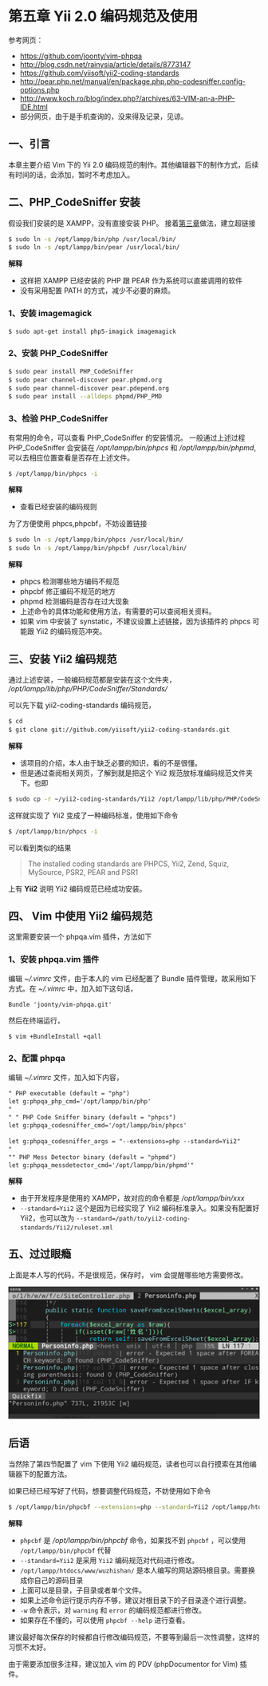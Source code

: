 # 第五章 Yii 2.0 编码规范及使用

参考网页：
+ https://github.com/joonty/vim-phpqa
+ http://blog.csdn.net/rainysia/article/details/8773147
+ https://github.com/yiisoft/yii2-coding-standards
+ http://pear.php.net/manual/en/package.php.php-codesniffer.config-options.php
+ http://www.koch.ro/blog/index.php?/archives/63-VIM-an-a-PHP-IDE.html
+ 部分网页，由于是手机查询的，没来得及记录，见谅。

## 一、引言

本章主要介绍 Vim 下的 Yii 2.0 编码规范的制作。其他编辑器下的制作方式，后续有时间的话，会添加，暂时不考虑加入。

## 二、PHP_CodeSniffer 安装

假设我们安装的是 XAMPP，没有直接安装 PHP。
接着[第三章](./ch-1-03.md)做法，建立超链接

```bash
$ sudo ln -s /opt/lampp/bin/php /usr/local/bin/
$ sudo ln -s /opt/lampp/bin/pear /usr/local/bin/
```

**解释**
+ 这样把 XAMPP 已经安装的 PHP 跟 PEAR 作为系统可以直接调用的软件
+ 没有采用配置 PATH 的方式，减少不必要的麻烦。

### 1、安装 imagemagick

```bash
$ sudo apt-get install php5-imagick imagemagick
```

### 2、安装 PHP_CodeSniffer

```bash
$ sudo pear install PHP_CodeSniffer
$ sudo pear channel-discover pear.phpmd.org
$ sudo pear channel-discover pear.pdepend.org
$ sudo pear install --alldeps phpmd/PHP_PMD 
```
### 3、检验 PHP_CodeSniffer

有常用的命令，可以查看 PHP_CodeSniffer 的安装情况。
一般通过上述过程 PHP_CodeSniffer 会安装在 */opt/lampp/bin/phpcs* 和 */opt/lampp/bin/phpmd*, 可以去相应位置查看是否存在上述文件。

```bash
$ /opt/lampp/bin/phpcs -i
```

**解释**
+ 查看已经安装的编码规则

为了方便使用 phpcs,phpcbf，不妨设置链接

```bash
$ sudo ln -s /opt/lampp/bin/phpcs /usr/local/bin/
$ sudo ln -s /opt/lampp/bin/phpcbf /usr/local/bin/
```

**解释**
+ phpcs 检测哪些地方编码不规范
+ phpcbf 修正编码不规范的地方
+ phpmd 检测编码是否存在过大现象
+ 上述命令的具体功能和使用方法，有需要的可以查阅相关资料。
+ 如果 vim 中安装了 synstatic，不建议设置上述链接，因为该插件的 phpcs 可能跟 Yii2 的编码规范冲突。

## 三、安装 Yii2 编码规范

通过上述安装，一般编码规范都是安装在这个文件夹， */opt/lampp/lib/php/PHP/CodeSniffer/Standards/*

可以先下载 yii2-coding-standards 编码规范，

```bash
$ cd
$ git clone git://github.com/yiisoft/yii2-coding-standards.git
```

**解释**
+ 该项目的介绍，本人由于缺乏必要的知识，看的不是很懂。
+ 但是通过查阅相关网页，了解到就是把这个 Yii2 规范放标准编码规范文件夹下。也即

```bash
$ sudo cp -r ~/yii2-coding-standards/Yii2 /opt/lampp/lib/php/PHP/CodeSniffer/Standards/
```

这样就实现了 Yii2 变成了一种编码标准，使用如下命令

```bash
$ /opt/lampp/bin/phpcs -i
```

可以看到类似的结果

> The installed coding standards are PHPCS, Yii2, Zend, Squiz, MySource, PSR2, PEAR and PSR1

上有 **Yii2** 说明 Yii2 编码规范已经成功安装。

## 四、 Vim 中使用 Yii2 编码规范

这里需要安装一个 phpqa.vim 插件，方法如下

### 1、安装 phpqa.vim 插件

编辑 *~/.vimrc* 文件，由于本人的 vim 已经配置了 Bundle 插件管理，故采用如下方式。在 *~/.vimrc* 中，加入如下这句话，

```vim
Bundle 'joonty/vim-phpqa.git'
```

然后在终端运行，

```bash
$ vim +BundleInstall +qall
```

### 2、配置 phpqa

编辑 *~/.vimrc* 文件，加入如下内容，

```vim
" PHP executable (default = "php")
let g:phpqa_php_cmd='/opt/lampp/bin/php'
"
" " PHP Code Sniffer binary (default = "phpcs")
let g:phpqa_codesniffer_cmd='/opt/lampp/bin/phpcs'

let g:phpqa_codesniffer_args = "--extensions=php --standard=Yii2"
"
"" PHP Mess Detector binary (default = "phpmd")
let g:phpqa_messdetector_cmd='/opt/lampp/bin/phpmd'"
```

**解释**
+ 由于开发程序是使用的 XAMPP，故对应的命令都是 */opt/lampp/bin/xxx*
+ `--standard=Yii2` 这个是因为已经实现了 Yii2 编码标准录入。如果没有配置好 Yii2，也可以改为 `--standard=/path/to/yii2-coding-standards/Yii2/ruleset.xml`

## 五、过过眼瘾

上面是本人写的代码，不是很规范，保存时， vim 会提醒哪些地方需要修改。

![](../images/ch-1-04-vim_phpcs.png)

## 后语

当然除了第四节配置了 vim 下使用 Yii2 编码规范，读者也可以自行摸索在其他编辑器下的配置方法。

如果已经已经写好了代码，想要调整代码规范，不妨使用如下命令

```bash
$ /opt/lampp/bin/phpcbf --extensions=php --standard=Yii2 /opt/lampp/htdocs/www/wuzhishan/ -w
```

**解释**
+ `phpcbf` 是 */opt/lampp/bin/phpcbf* 命令，如果找不到 `phpcbf` ，可以使用 `/opt/lampp/bin/phpcbf` 代替
+ `--standard=Yii2` 是采用 `Yii2` 编码规范对代码进行修改。
+ `/opt/lampp/htdocs/www/wuzhishan/` 是本人编写的网站源码根目录。需要换成你自己的源码目录
+ 上面可以是目录，子目录或者单个文件。
+ 如果上述命令运行提示内存不够，建议对根目录下的子目录逐个进行调整。
+ `-w` 命令表示，对 `warning` 和 `error` 的编码规范都进行修改。
+ 如果存在不懂的，可以使用 `phpcbf --help` 进行查看。

建议最好每次保存的时候都自行修改编码规范，不要等到最后一次性调整，这样的习惯不太好。

由于需要添加很多注释，建议加入 vim 的 PDV (phpDocumentor for Vim) 插件。